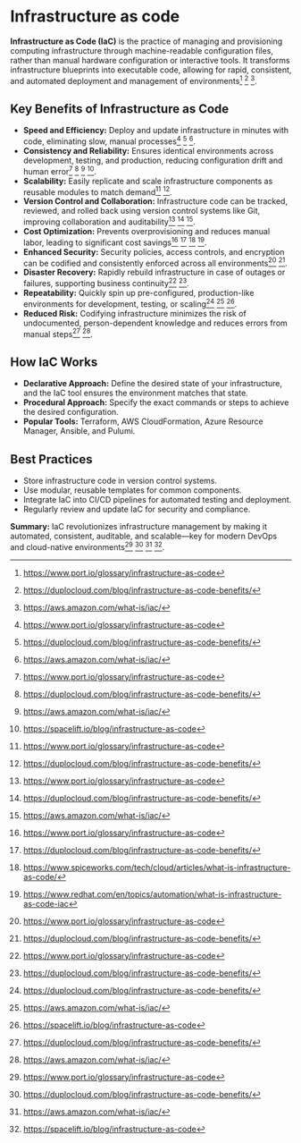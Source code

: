 # Infrastructure as code

**Infrastructure as Code (IaC)** is the practice of managing and provisioning computing infrastructure through machine-readable configuration files, rather than manual hardware configuration or interactive tools. It transforms infrastructure blueprints into executable code, allowing for rapid, consistent, and automated deployment and management of environments[^1] [^2] [^3].

## Key Benefits of Infrastructure as Code

- **Speed and Efficiency:** Deploy and update infrastructure in minutes with code, eliminating slow, manual processes[^1] [^2] [^3].
- **Consistency and Reliability:** Ensures identical environments across development, testing, and production, reducing configuration drift and human error[^1] [^2] [^3] [^6].
- **Scalability:** Easily replicate and scale infrastructure components as reusable modules to match demand[^1] [^2].
- **Version Control and Collaboration:** Infrastructure code can be tracked, reviewed, and rolled back using version control systems like Git, improving collaboration and auditability[^1] [^2] [^3].
- **Cost Optimization:** Prevents overprovisioning and reduces manual labor, leading to significant cost savings[^1] [^2] [^4] [^5].
- **Enhanced Security:** Security policies, access controls, and encryption can be codified and consistently enforced across all environments[^1] [^2].
- **Disaster Recovery:** Rapidly rebuild infrastructure in case of outages or failures, supporting business continuity[^1] [^2].
- **Repeatability:** Quickly spin up pre-configured, production-like environments for development, testing, or scaling[^2] [^3] [^6].
- **Reduced Risk:** Codifying infrastructure minimizes the risk of undocumented, person-dependent knowledge and reduces errors from manual steps[^2] [^3].


## How IaC Works

- **Declarative Approach:** Define the desired state of your infrastructure, and the IaC tool ensures the environment matches that state.
- **Procedural Approach:** Specify the exact commands or steps to achieve the desired configuration.
- **Popular Tools:** Terraform, AWS CloudFormation, Azure Resource Manager, Ansible, and Pulumi.

## Best Practices

- Store infrastructure code in version control systems.
- Use modular, reusable templates for common components.
- Integrate IaC into CI/CD pipelines for automated testing and deployment.
- Regularly review and update IaC for security and compliance.

**Summary:**
IaC revolutionizes infrastructure management by making it automated, consistent, auditable, and scalable—key for modern DevOps and cloud-native environments[^1] [^2] [^3] [^6].

[^1]: https://www.port.io/glossary/infrastructure-as-code

[^2]: https://duplocloud.com/blog/infrastructure-as-code-benefits/

[^3]: https://aws.amazon.com/what-is/iac/

[^4]: https://www.spiceworks.com/tech/cloud/articles/what-is-infrastructure-as-code/

[^5]: https://www.redhat.com/en/topics/automation/what-is-infrastructure-as-code-iac

[^6]: https://spacelift.io/blog/infrastructure-as-code

[^7]: https://www.hashicorp.com/en/resources/what-is-infrastructure-as-code

[^8]: https://learn.microsoft.com/en-us/devops/deliver/what-is-infrastructure-as-code

[^9]: https://www.harness.io/harness-devops-academy/top-benefits-of-infrastructure-as-code-iac

[^10]: https://www.paloaltonetworks.com.au/cyberpedia/what-is-iac

